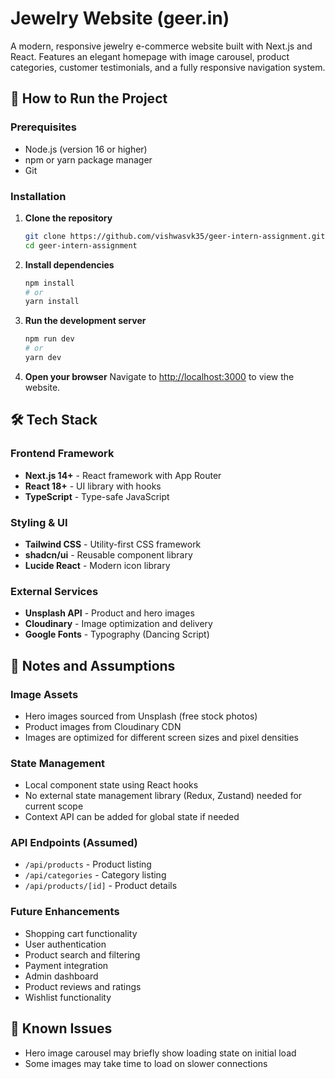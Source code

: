 # Jewelry Website (geer.in)

A modern, responsive jewelry e-commerce website built with Next.js and React. Features an elegant homepage with image carousel, product categories, customer testimonials, and a fully responsive navigation system.

## 🚀 How to Run the Project

### Prerequisites
- Node.js (version 16 or higher)
- npm or yarn package manager
- Git

### Installation

1. **Clone the repository**
   ```bash
   git clone https://github.com/vishwasvk35/geer-intern-assignment.git
   cd geer-intern-assignment
   ```

2. **Install dependencies**
   ```bash
   npm install
   # or
   yarn install
   ```

3. **Run the development server**
   ```bash
   npm run dev
   # or
   yarn dev
   ```

4. **Open your browser**
   Navigate to [http://localhost:3000](http://localhost:3000) to view the website.

## 🛠️ Tech Stack

### Frontend Framework
- **Next.js 14+** - React framework with App Router
- **React 18+** - UI library with hooks
- **TypeScript** - Type-safe JavaScript

### Styling & UI
- **Tailwind CSS** - Utility-first CSS framework
- **shadcn/ui** - Reusable component library
- **Lucide React** - Modern icon library

### External Services
- **Unsplash API** - Product and hero images
- **Cloudinary** - Image optimization and delivery
- **Google Fonts** - Typography (Dancing Script)

## 📝 Notes and Assumptions

### Image Assets
- Hero images sourced from Unsplash (free stock photos)
- Product images from Cloudinary CDN
- Images are optimized for different screen sizes and pixel densities

### State Management
- Local component state using React hooks
- No external state management library (Redux, Zustand) needed for current scope
- Context API can be added for global state if needed

### API Endpoints (Assumed)
- `/api/products` - Product listing
- `/api/categories` - Category listing
- `/api/products/[id]` - Product details

### Future Enhancements
- Shopping cart functionality
- User authentication
- Product search and filtering
- Payment integration
- Admin dashboard
- Product reviews and ratings
- Wishlist functionality

## 🐛 Known Issues

- Hero image carousel may briefly show loading state on initial load
- Some images may take time to load on slower connections
